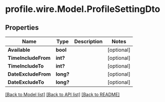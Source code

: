 # profile.wire.Model.ProfileSettingDto

## Properties

Name | Type | Description | Notes
------------ | ------------- | ------------- | -------------
**Available** | **bool** |  | [optional] 
**TimeIncludeFrom** | **int?** |  | [optional] 
**TimeIncludeTo** | **int?** |  | [optional] 
**DateExcludeFrom** | **long?** |  | [optional] 
**DateExcludeTo** | **long?** |  | [optional] 

[[Back to Model list]](../README.md#documentation-for-models) [[Back to API list]](../README.md#documentation-for-api-endpoints) [[Back to README]](../README.md)

